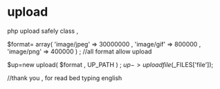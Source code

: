upload
======

php upload safely class , 


$format= array( 'image/jpeg' => 30000000 , 'image/gif' => 800000 , 'image/png' => 400000 ) ; //all format allow upload

$up=new upload( $format , UP_PATH ) ;
$up->uploadfile($_FILES['file']);


//thank you , for read bed typing english









